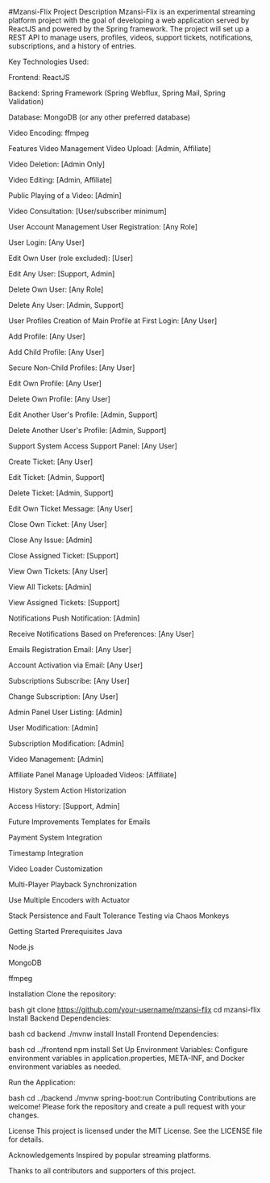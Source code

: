 #Mzansi-Flix
Project Description
Mzansi-Flix is an experimental streaming platform project with the goal of developing a web application served by ReactJS and powered by the Spring framework. The project will set up a REST API to manage users, profiles, videos, support tickets, notifications, subscriptions, and a history of entries.

Key Technologies Used:

Frontend: ReactJS

Backend: Spring Framework (Spring Webflux, Spring Mail, Spring Validation)

Database: MongoDB (or any other preferred database)

Video Encoding: ffmpeg

Features
Video Management
Video Upload: [Admin, Affiliate]

Video Deletion: [Admin Only]

Video Editing: [Admin, Affiliate]

Public Playing of a Video: [Admin]

Video Consultation: [User/subscriber minimum]

User Account Management
User Registration: [Any Role]

User Login: [Any User]

Edit Own User (role excluded): [User]

Edit Any User: [Support, Admin]

Delete Own User: [Any Role]

Delete Any User: [Admin, Support]

User Profiles
Creation of Main Profile at First Login: [Any User]

Add Profile: [Any User]

Add Child Profile: [Any User]

Secure Non-Child Profiles: [Any User]

Edit Own Profile: [Any User]

Delete Own Profile: [Any User]

Edit Another User's Profile: [Admin, Support]

Delete Another User's Profile: [Admin, Support]

Support System
Access Support Panel: [Any User]

Create Ticket: [Any User]

Edit Ticket: [Admin, Support]

Delete Ticket: [Admin, Support]

Edit Own Ticket Message: [Any User]

Close Own Ticket: [Any User]

Close Any Issue: [Admin]

Close Assigned Ticket: [Support]

View Own Tickets: [Any User]

View All Tickets: [Admin]

View Assigned Tickets: [Support]

Notifications
Push Notification: [Admin]

Receive Notifications Based on Preferences: [Any User]

Emails
Registration Email: [Any User]

Account Activation via Email: [Any User]

Subscriptions
Subscribe: [Any User]

Change Subscription: [Any User]

Admin Panel
User Listing: [Admin]

User Modification: [Admin]

Subscription Modification: [Admin]

Video Management: [Admin]

Affiliate Panel
Manage Uploaded Videos: [Affiliate]

History System
Action Historization

Access History: [Support, Admin]

Future Improvements
Templates for Emails

Payment System Integration

Timestamp Integration

Video Loader Customization

Multi-Player Playback Synchronization

Use Multiple Encoders with Actuator

Stack Persistence and Fault Tolerance Testing via Chaos Monkeys

Getting Started
Prerequisites
Java

Node.js

MongoDB

ffmpeg

Installation
Clone the repository:

bash
git clone https://github.com/your-username/mzansi-flix
cd mzansi-flix
Install Backend Dependencies:

bash
cd backend
./mvnw install
Install Frontend Dependencies:

bash
cd ../frontend
npm install
Set Up Environment Variables: Configure environment variables in application.properties, META-INF, and Docker environment variables as needed.

Run the Application:

bash
cd ../backend
./mvnw spring-boot:run
Contributing
Contributions are welcome! Please fork the repository and create a pull request with your changes.

License
This project is licensed under the MIT License. See the LICENSE file for details.

Acknowledgements
Inspired by popular streaming platforms.

Thanks to all contributors and supporters of this project.
